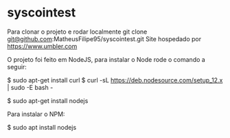 # syscointest

Para clonar o projeto e rodar localmente
git clone git@github.com:MatheusFilipe95/syscointest.git
Site hospedado por https://www.umbler.com

O projeto foi feito em NodeJS, para instalar o Node rode o comando a seguir:

$ sudo apt-get install curl
$ curl -sL https://deb.nodesource.com/setup_12.x | sudo -E bash -

$ sudo apt-get install nodejs

Para instalar o NPM:

$ sudo apt install nodejs
